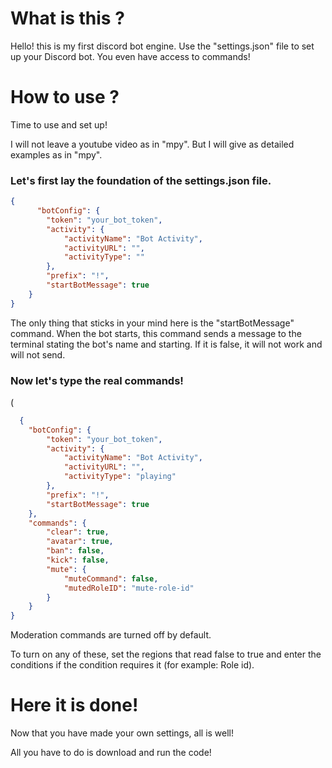 # What is this ?
Hello! this is my first discord bot engine. Use the "settings.json" file to set up your Discord bot. You even have access to commands!

# How to use ?
Time to use and set up!

I will not leave a youtube video as in "mpy". But I will give as detailed examples as in "mpy".

### Let's first lay the foundation of the settings.json file.
```json
{
      "botConfig": {
        "token": "your_bot_token",
        "activity": {
            "activityName": "Bot Activity",
            "activityURL": "",
            "activityType": ""
        },
        "prefix": "!",
        "startBotMessage": true
    }
}
```
The only thing that sticks in your mind here is the "startBotMessage" command. When the bot starts, this command sends a message to the terminal stating the bot's name and starting. If it is false, it will not work and will not send.

### Now let's type the real commands!

(

```json
  {
    "botConfig": {
        "token": "your_bot_token",
        "activity": {
            "activityName": "Bot Activity",
            "activityURL": "",
            "activityType": "playing"
        },
        "prefix": "!",
        "startBotMessage": true
    },
    "commands": {
        "clear": true,
        "avatar": true,
        "ban": false,
        "kick": false,
        "mute": {
            "muteCommand": false,
            "mutedRoleID": "mute-role-id"
        }
    }
}
```
Moderation commands are turned off by default.

To turn on any of these, set the regions that read false to true and enter the conditions if the condition requires it (for example: Role id).

# Here it is done!

Now that you have made your own settings, all is well!

All you have to do is download and run the code!
